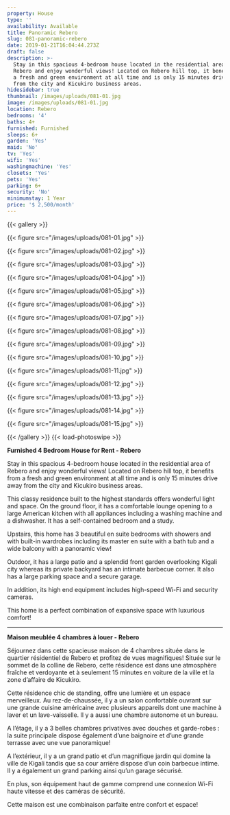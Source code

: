 ```yaml
---
property: House
type: ''
availability: Available
title: Panoramic Rebero
slug: 081-panoramic-rebero
date: 2019-01-21T16:04:44.273Z
draft: false
description: >-
  Stay in this spacious 4-bedroom house located in the residential area of
  Rebero and enjoy wonderful views! Located on Rebero hill top, it benefits from
  a fresh and green environment at all time and is only 15 minutes drive away
  from the city and Kicukiro business areas.
hidesidebar: true
thumbnail: /images/uploads/081-01.jpg
image: /images/uploads/081-01.jpg
location: Rebero
bedrooms: '4'
baths: 4+
furnished: Furnished
sleeps: 6+
garden: 'Yes'
maid: 'No'
tv: 'Yes'
wifi: 'Yes'
washingmachine: 'Yes'
closets: 'Yes'
pets: 'Yes'
parking: 6+
security: 'No'
minimumstay: 1 Year
price: '$ 2,500/month'
---
```

{{< gallery >}} 

{{< figure src="/images/uploads/081-01.jpg" >}} 

{{< figure src="/images/uploads/081-02.jpg" >}}

 {{< figure src="/images/uploads/081-03.jpg" >}} 

{{< figure src="/images/uploads/081-04.jpg" >}}

{{< figure src="/images/uploads/081-05.jpg" >}}

 {{< figure src="/images/uploads/081-06.jpg" >}}

 {{< figure src="/images/uploads/081-07.jpg" >}}

 {{< figure src="/images/uploads/081-08.jpg" >}}

{{< figure src="/images/uploads/081-09.jpg" >}} 

{{< figure src="/images/uploads/081-10.jpg" >}}

 {{< figure src="/images/uploads/081-11.jpg" >}} 

{{< figure src="/images/uploads/081-12.jpg" >}}

{{< figure src="/images/uploads/081-13.jpg" >}}

{{< figure src="/images/uploads/081-14.jpg" >}}

{{< figure src="/images/uploads/081-15.jpg" >}}

 {{< /gallery >}} {{< load-photoswipe >}}

**Furnished 4 Bedroom House for Rent - Rebero**	

Stay in this spacious 4-bedroom house located in the residential area of Rebero and enjoy wonderful views! Located on Rebero hill top, it benefits from a fresh and green environment at all time and is only 15 minutes drive away from the city and Kicukiro business areas.

This classy residence built to the highest standards offers wonderful light and space. On the ground floor, it has a comfortable lounge opening to a large American kitchen with all appliances including a washing machine and a dishwasher. It has a self-contained bedroom and a study. 

Upstairs, this home has 3 beautiful en suite bedrooms with showers and with built-in wardrobes including its master en suite with a bath tub and a wide balcony with a panoramic view! 

Outdoor, it has a large patio and a splendid front garden overlooking Kigali city whereas its private backyard has an intimate barbecue corner. It also has a large parking space and a secure garage. 

In addition, its high end equipment includes high-speed Wi-Fi and security cameras. 

This home is a perfect combination of expansive space with luxurious comfort!    

- - -

**Maison meublée 4 chambres à louer - Rebero**

Séjournez dans cette spacieuse maison de 4 chambres située dans le quartier résidentiel de Rebero et profitez de vues magnifiques! Située sur le sommet de la colline de Rebero, cette résidence est dans une atmosphère fraîche et verdoyante et à seulement 15 minutes en voiture de la ville et la zone d’affaire de Kicukiro.

Cette résidence chic de standing, offre une lumière et un espace merveilleux. Au rez-de-chaussée, il y a un salon confortable ouvrant sur une grande cuisine américaine avec plusieurs appareils dont une machine à laver et un lave-vaisselle. Il y a aussi une chambre autonome et un bureau.

A l’étage, il y a 3 belles chambres privatives avec douches et garde-robes : la suite principale dispose également d’une baignoire et d’une grande terrasse avec une vue panoramique!

A l’extérieur, il y a un grand patio et d’un magnifique jardin qui domine la ville de Kigali tandis que sa cour arrière dispose d’un coin barbecue intime. Il y a également un grand parking ainsi qu’un garage sécurisé.

En plus, son équipement haut de gamme comprend une connexion Wi-Fi haute vitesse et des caméras de sécurité.

Cette maison est une combinaison parfaite entre confort et espace!
